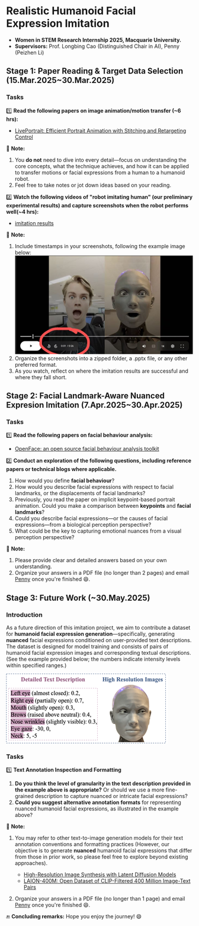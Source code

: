 # Realistic Humanoid Facial Expression Imitation

- **Women in STEM Research Internship 2025, Macquarie University.**
- **Supervisors:** Prof. Longbing Cao (Distinguished Chair in AI), Penny (Peizhen Li)

## Stage 1: Paper Reading & Target Data Selection (15.Mar.2025~30.Mar.2025)
### Tasks
1️⃣ **Read the following papers on image animation/motion transfer (~6 hrs):**
   - [LivePortrait: Efficient Portrait Animation with Stitching and Retargeting Control](https://arxiv.org/pdf/2407.03168)
  
   📣 **Note:** 
   1. You **do not** need to dive into every detail—focus on understanding the core concepts, what the technique achieves, 
   and how it can be applied to transfer motions or facial expressions from a human to a humanoid robot.
   2. Feel free to take notes or jot down ideas based on your reading.

2️⃣ **Watch the following videos of "robot imitating human" (our preliminary experimental results) and capture screenshots when
   the robot performs well(~4 hrs):**
   - [imitation results](https://drive.google.com/drive/folders/1htHpBTDGMyzFEux344Wd4FjWR8pbVZv7?usp=sharing)
  
   📣 **Note:** 
   1. Include timestamps in your screenshots, following the example image below: ![My Image](./assets/images/screenshot_example.png)
   2. Organize the screenshots into a zipped folder, a .pptx file, or any other preferred format.
   3. As you watch, reflect on where the imitation results are successful and where they fall short.

## Stage 2: Facial Landmark-Aware Nuanced Expresion Imitation  (7.Apr.2025~30.Apr.2025)
### Tasks
1️⃣ **Read the following papers on facial behaviour analysis:**
   - [OpenFace: an open source facial behaviour analysis toolkit](https://ieeexplore.ieee.org/stamp/stamp.jsp?tp=&arnumber=7477553)

2️⃣ **Conduct an exploration of the following questions, including reference papers or technical blogs where applicable.**
   1. How would you define **facial behaviour**? 
   2. How would you describe facial expressions with respect to facial landmarks, or the displacements of facial landmarks?
   3. Previously, you read the paper on implicit keypoint-based portrait animation. Could you make a comparison between **keypoints** and **facial landmarks**? 
   4. Could you describe facial expressions—or the causes of facial expressions—from a biological perception perspective?
   5. What could be the key to capturing emotional nuances from a visual perception perspective?

   📣 **Note:** 
   1. Please provide clear and detailed answers based on your own understanding.
   2. Organize your answers in a PDF file (no longer than 2 pages) and email [Penny](mailto:peizhen.li1@hdr.mq.edu.au) once you're finished 😄.  
    
## Stage 3: Future Work  (~30.May.2025)
### Introduction
As a future direction of this imitation project, we aim to contribute a dataset for <strong>humanoid facial expression generation</strong>—specifically, generating <strong>nuanced</strong> facial expressions conditioned on user-provided text descriptions. The dataset is designed for model training and consists of pairs of humanoid facial expression images and corresponding textual descriptions. (See the example provided below; the numbers indicate intensity levels within specified ranges.)

![My Image](./assets/images/text-image-pair.png)
### Tasks
1️⃣ **Text Annotation Inspection and Formatting**
  1. <strong>Do you think the level of granularity in the text description provided in the example above is appropriate?</strong> Or should we use a more fine-grained description to capture nuanced or intricate facial expressions?
  2. <strong>Could you suggest alternative annotation formats</strong> for representing nuanced humanoid facial expressions, as illustrated in the example above?

📣 **Note:** 
   1. You may refer to other text-to-image generation models for their text annotation conventions and formatting practices (However, our objective is to generate **nuanced** humanoid facial expressions that differ from those in prior work, so please feel free to explore beyond existing approaches).

      - [High-Resolution Image Synthesis with Latent Diffusion Models](https://arxiv.org/pdf/2112.10752) 
      - [LAION-400M: Open Dataset of CLIP-Filtered 400
Million Image-Text Pairs](https://arxiv.org/pdf/2111.02114)
   2. Organize your answers in a PDF file (no longer than 1 page) and email [Penny](mailto:peizhen.li1@hdr.mq.edu.au) once you're finished 😄.
 


🔚 **Concluding remarks:**
 Hope you enjoy the journey! 😄